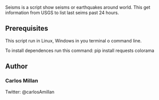 Seisms is a script show seisms or earthquakes around world. This get information from USGS to list last seims past 24 hours.

<h2>Prerequisites</h2>

This script run in Linux, Windows in you terminal o command line.

To install dependences run this command: pip install requests colorama

<h2>Author</h2>
<h3>Carlos Millan</h3>
Twitter: @carlosAmillan

  
